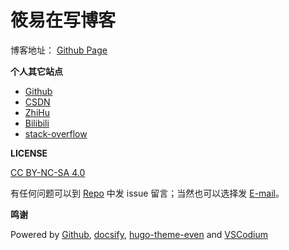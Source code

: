 # 筱易在写博客

博客地址： [Github Page](https://backmountaindevil.github.io/) 

**个人其它站点**

- [Github](https://github.com/BackMountainDevil)
- [CSDN](https://blog.csdn.net/weixin_43031092)
- [ZhiHu](https://www.zhihu.com/people/an-yi-20-66)
- [Bilibili](https://space.bilibili.com/129086835)
- [stack-overflow](https://stackoverflow.com/users/13488147/kearney)


**LICENSE**

[CC BY-NC-SA 4.0](https://creativecommons.org/licenses/by-nc-sa/4.0/deed.zh)

有任何问题可以到 [Repo](https://github.com/BackMountainDevil/BackMountainDevil.github.io) 中发 issue 留言；当然也可以选择发 [E-mail](mailto:kearneyback@gmail.com)。

**鸣谢**

Powered by [Github](https://github.com/BackMountainDevil/BackMountainDevil.github.io), [docsify](https://github.com/docsifyjs/docsify), [hugo-theme-even](https://github.com/olOwOlo/hugo-theme-even) and [VSCodium](https://vscodium.com)